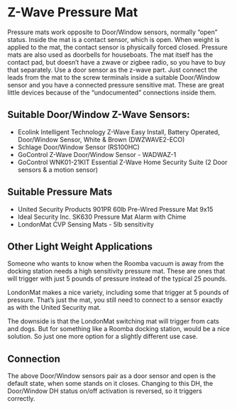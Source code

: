 # Z-Wave Pressure Mat

Pressure mats work opposite to Door/Window sensors, normally “open” status. Inside the mat is a contact sensor, which is open. When weight is applied to the mat, the contact sensor is physically forced closed.
Pressure mats are also used as doorbells for houseboats.
The mat itself has the contact pad, but doesn’t have a zwave or zigbee radio, so you have to buy that separately. Use a door sensor as the z-wave part.
Just connect the leads from the mat to the screw terminals inside a suitable Door/Window sensor and you have a connected pressure sensitive mat. These are great little devices because of the “undocumented” connections inside them.

## Suitable Door/Window Z-Wave Sensors:
- Ecolink Intelligent Technology Z-Wave Easy Install, Battery Operated, Door/Window Sensor, White & Brown (DWZWAVE2-ECO)
- Schlage Door/Window Sensor (RS100HC)
- GoControl Z-Wave Door/Window Sensor - WADWAZ-1
- GoControl WNK01-21KIT Essential Z-Wave Home Security Suite (2 Door sensors & a motion sensor)

## Suitable Pressure Mats
- United Security Products 901PR 60lb Pre-Wired Pressure Mat 9x15
- Ideal Security Inc. SK630 Pressure Mat Alarm with Chime
- LondonMat CVP Sensing Mats - 5lb sensitivity

## Other Light Weight Applications
Someone who wants to know when the Roomba vacuum is away from the docking station needs a high sensitivity pressure mat. These are ones that will trigger with just 5 pounds of pressure instead of the typical 25 pounds.

LondonMat makes a nice variety, including some that trigger at 5 pounds of pressure. That’s just the mat, you still need to connect to a sensor exactly as with the United Security mat.

The downside is that the LondonMat switching mat will trigger from cats and dogs. But for something like a Roomba docking station, would be a nice solution. So just one more option for a slightly different use case.

## Connection
The above Door/Window sensors pair as a door sensor and open is the default state, when some stands on it closes.
Changing to this DH, the Door/Window DH status on/off activation is reversed, so it triggers correctly.

